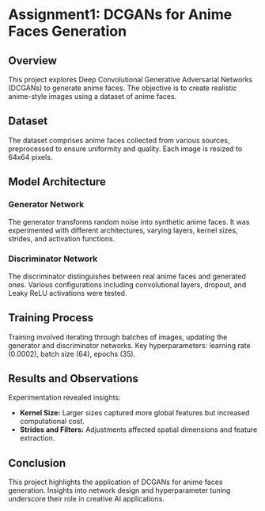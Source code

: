 # Assignment1: DCGANs for Anime Faces Generation

## Overview

This project explores Deep Convolutional Generative Adversarial Networks (DCGANs) to generate anime faces. The objective is to create realistic anime-style images using a dataset of anime faces.

## Dataset

The dataset comprises anime faces collected from various sources, preprocessed to ensure uniformity and quality. Each image is resized to 64x64 pixels.

## Model Architecture

### Generator Network

The generator transforms random noise into synthetic anime faces. It was experimented with different architectures, varying layers, kernel sizes, strides, and activation functions.

### Discriminator Network

The discriminator distinguishes between real anime faces and generated ones. Various configurations including convolutional layers, dropout, and Leaky ReLU activations were tested.

## Training Process

Training involved iterating through batches of images, updating the generator and discriminator networks. Key hyperparameters: learning rate (0.0002), batch size (64), epochs (35).

## Results and Observations

Experimentation revealed insights:
- **Kernel Size:** Larger sizes captured more global features but increased computational cost.
- **Strides and Filters:** Adjustments affected spatial dimensions and feature extraction.

## Conclusion

This project highlights the application of DCGANs for anime faces generation. Insights into network design and hyperparameter tuning underscore their role in creative AI applications.

